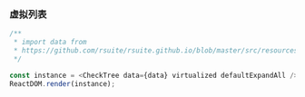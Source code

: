### 虚拟列表

<!--start-code-->

```js
/**
 * import data from
 * https://github.com/rsuite/rsuite.github.io/blob/master/src/resources/data/city.js
 */

const instance = <CheckTree data={data} virtualized defaultExpandAll />;
ReactDOM.render(instance);
```

<!--end-code-->
